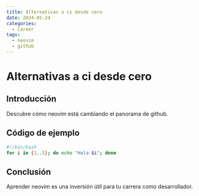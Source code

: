 ```yaml
---
title: Alternativas a ci desde cero
date: 2034-05-24
categories:
  - Career
tags:
  - neovim
  - github
---
```


# Alternativas a ci desde cero

## Introducción

Descubre cómo neovim está cambiando el panorama de github.

## Código de ejemplo

```bash
#!/bin/bash
for i in {1..5}; do echo "Hola $i"; done
```

## Conclusión

Aprender neovim es una inversión útil para tu carrera como desarrollador.